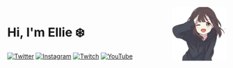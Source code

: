 <img src="https://raw.githubusercontent.com/kiracoding/kiracoding/main/.github/images/menhera_salute.webp" alt="Menhera saluting" align="right" width="125" />

# Hi, I'm Ellie ❄️

[![Twitter][twitter_badge]][twitter_url]
[![Instagram][instagram_badge]][instagram_url]
[![Twitch][twitch_badge]][twitch_url]
[![YouTube][youtube_badge]][youtube_url]

<!-- Twitter -->
[twitter_badge]: https://img.shields.io/badge/-twitter-black?style=for-the-badge&logo=twitter
[twitter_url]: https://twitter.com/KiraSocial

<!-- Instagram -->
[instagram_badge]: https://img.shields.io/badge/-instagram-black?style=for-the-badge&logo=instagram
[instagram_url]: https://www.instagram.com/kira__herself/

<!-- Twitch -->
[twitch_badge]: https://img.shields.io/badge/-twitch-black?style=for-the-badge&logo=twitch
[twitch_url]: https://www.twitch.tv/akiranohikari

<!-- YouTube -->
[youtube_badge]: https://img.shields.io/badge/-youtube-black?style=for-the-badge&logo=youtube&logoColor=FF0000
[youtube_url]: https://www.youtube.com/channel/UCnCPN9xi7y8arkpymcTXzNw
